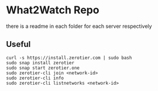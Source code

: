 # What2Watch Repo

there is a readme in each folder for each server respectively

## Useful

```
curl -s https://install.zerotier.com | sudo bash 
sudo snap install zerotier
sudo snap start zerotier.one
sudo zerotier-cli join <network-id>
sudo zerotier-cli info
sudo zerotier-cli listnetworks <network-id>
```
